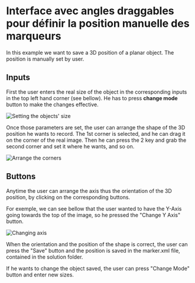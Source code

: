 # Interface avec angles draggables pour définir la position manuelle des marqueurs

In this example we want to save a 3D position of a planar object. The position is manually set by user.

## Inputs
First the user enters the real size of the object in the corresponding inputs in the top left hand corner (see bellow). He has to press **change mode** button to make the changes effective.

![Setting the objects' size](https://github.com/potioc/Papart-examples/blob/master/papart-examples/Camera/GuiCorners/guicorners_size.png)

Once those parameters are set, the user can arrange the shape of the 3D position he wants to record.
The 1st corner is selected, and he can drag it on the corner of the real image. Then he can press the 2 key and grab the second corner and set it where he wants, and so on.

![Arrange the corners](https://github.com/potioc/Papart-examples/blob/master/papart-examples/Camera/GuiCorners/guicorners_drag.png)

## Buttons
Anytime the user can arrange the axis thus the orientation of the 3D position, by clicking on the corresponding buttons.

For exemple, we can see bellow that the user wanted to have the Y-Axis going towards the top of the image, so he pressed the "Change Y Axis" button.

![Changing axis](https://github.com/potioc/Papart-examples/blob/master/papart-examples/Camera/GuiCorners/guicorners_axis.png)

When the orientation and the position of the shape is correct, the user can press the "Save" button and the position is saved in the marker.xml file, contained in the solution folder.

If he wants to change the object saved, the user can press "Change Mode" button and enter new sizes.
